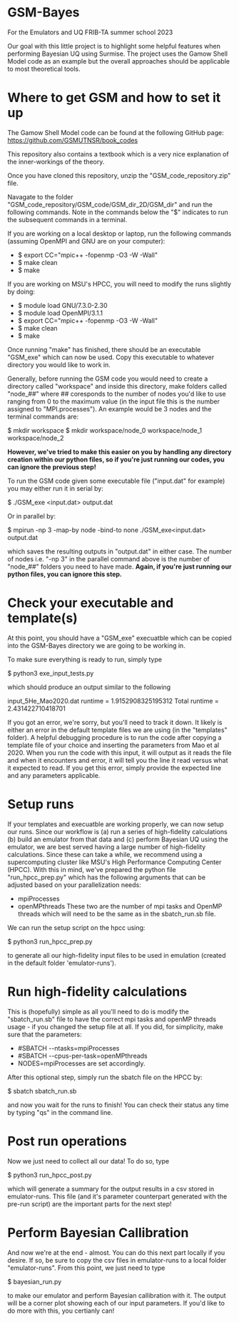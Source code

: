 # GSM-Bayes
For the Emulators and UQ FRIB-TA summer school 2023

Our goal with this little project is to highlight some helpful features when performing Bayesian UQ using Surmise. The project uses the Gamow Shell Model code as an example but the overall approaches should be applicable to most theoretical tools.

# Where to get GSM and how to set it up

The Gamow Shell Model code can be found at the following GitHub page: https://github.com/GSMUTNSR/book_codes

This repository also contains a textbook which is a very nice explanation of the inner-workings of the theory.

Once you have cloned this repository, unzip the "GSM_code_repository.zip" file.

Navagate to the folder "GSM_code_repository/GSM_code/GSM_dir_2D/GSM_dir" and run the following commands. Note in the commands below the "$" indicates to run the subsequent commands in a terminal.

If you are working on a local desktop or laptop, run the following commands (assuming OpenMPI and GNU are on your computer):
 - $ export CC="mpic++ -fopenmp -O3 -W -Wall"
 - $ make clean
 - $ make

If you are working on MSU's HPCC, you will need to modify the runs slightly by doing:
 - $ module load GNU/7.3.0-2.30
 - $ module load OpenMPI/3.1.1
 - $ export CC="mpic++ -fopenmp -O3 -W -Wall"
 - $ make clean
 - $ make

Once running "make" has finished, there should be an executable "GSM_exe" which can now be used. Copy this executable to whatever directory you would like to work in.

Generally, before running the GSM code you would need to create a directory called "workspace" and inside this directory, make folders called "node_##" where ## coresponds to the number of nodes you'd like to use ranging from 0 to the maximum value (in the input file this is the number assigned to "MPI.processes"). An example would be 3 nodes and the terminal commands are:

$ mkdir workspace
$ mkdir workspace/node_0 workspace/node_1 workspace/node_2

**However, we've tried to make this easier on you by handling any directory creation within our python files, so if you're just running our codes, you can ignore the previous step!**

To run the GSM code given some executable file ("input.dat" for example) you may either run it in serial by:

$ ./GSM_exe <input.dat> output.dat

Or in parallel by:

$ mpirun -np 3 -map-by node -bind-to none ./GSM_exe<input.dat> output.dat

which saves the resulting outputs in "output.dat" in either case. The number of nodes i.e. "-np 3" in the parallel command above is the number of "node_##" folders you need to have made. **Again, if you're just running our python files, you can ignore this step.**

# Check your executable and template(s)

At this point, you should have a "GSM_exe" execuatble which can be copied into the GSM-Bayes directory we are going to be working in.

To make sure everything is ready to run, simply type

$ python3 exe_input_tests.py

which should produce an output similar to the following

input_5He_Mao2020.dat  runtime =  1.9152908325195312
Total runtime =  2.431422710418701

If you got an error, we're sorry, but you'll need to track it down. It likely is either an error in the default template files we are using (in the "templates" folder). A helpful debugging procedure is to run the code after copying a template file of your choice and inserting the parameters from Mao et al 2020. When you run the code with this input, it will output as it reads the file and when it encounters and error, it will tell you the line it read versus what it expected to read. If you get this error, simply provide the expected line and any parameters applicable.

# Setup runs

If your templates and execuatble are working properly, we can now setup our runs. Since our workflow is (a) run a series of high-fidelity calculations (b) build an emulator from that data and (c) perform Bayesian UQ using the emulator, we are best served having a large number of high-fidelity calculations. Since these can take a while, we recommend using a supercomputing cluster like MSU's High Performance Computing Center (HPCC). With this in mind, we've prepared the python file "run_hpcc_prep.py" which has the following arguments that can be adjusted based on your parallelization needs:
 - mpiProcesses
 - openMPthreads
These two are the number of mpi tasks and OpenMP threads which will need to be the same as in the sbatch_run.sb file.

We can run the setup script on the hpcc using:

$ python3 run_hpcc_prep.py

to generate all our high-fidelity input files to be used in emulation (created in the default folder 'emulator-runs').

# Run high-fidelity calculations

This is (hopefully) simple as all you'll need to do is modify the "sbatch_run.sb" file to have the correct mpi tasks and openMP threads usage - if you changed the setup file at all. If you did, for simplicity, make sure that the parameters:
 - #SBATCH --ntasks=mpiProcesses
 - #SBATCH --cpus-per-task=openMPthreads
 - NODES=mpiProcesses
are set accordingly.

After this optional step, simply run the sbatch file on the HPCC by:

$ sbatch sbatch_run.sb

and now you wait for the runs to finish! You can check their status any time by typing "qs" in the command line.

# Post run operations

Now we just need to collect all our data! To do so, type

$ python3 run_hpcc_post.py

which will generate a summary for the output results in a csv stored in emulator-runs. This file (and it's parameter counterpart generated with the pre-run script) are the important parts for the next step!

# Perform Bayesian Callibration

And now we're at the end - almost. You can do this next part locally if you desire. If so, be sure to copy the csv files in emulator-runs to a local folder "emulator-runs". From this point, we just need to type

$ bayesian_run.py

to make our emulator and perform Bayesian callibration with it. The output will be a corner plot showing each of our input parameters. If you'd like to do more with this, you certianly can!





